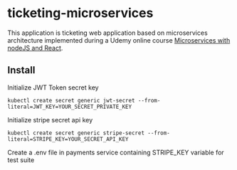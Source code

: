 # ticketing-microservices

This application is ticketing web application based on microservices architecture implemented during a Udemy online course [Microservices with nodeJS and React](https://www.udemy.com/course/microservices-with-node-js-and-react/).

## Install

Initialize JWT Token secret key

```
kubectl create secret generic jwt-secret --from-literal=JWT_KEY=YOUR_SECRET_PRIVATE_KEY
```

Initialize stripe secret api key

```
kubectl create secret generic stripe-secret --from-literal=STRIPE_KEY=YOUR_SECRET_API_KEY
```

Create a .env file in payments service containing STRIPE_KEY variable for test suite
